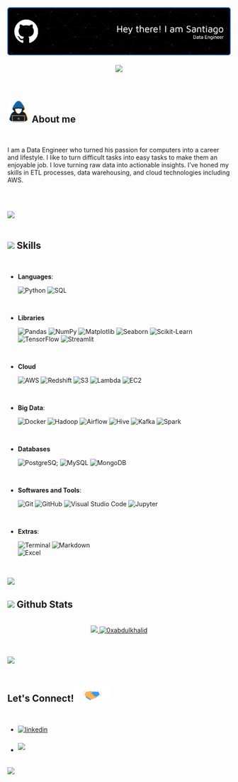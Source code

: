 ![Banner](github-header.png)
---
<p align="center">
  <a href="https://github.com/DenverCoder1/readme-typing-svg"><img src="https://readme-typing-svg.herokuapp.com?font=Time+New+Roman&color=cyan&size=25&center=true&vCenter=true&width=600&height=100&lines=Be+welcome..&hearts;;Data+Engineer;Systems+Engineering+student;Active+learner/researcher;Love+to+learn+new+stuffs"></a>
</p>


<br>



	
## <picture><img src = "https://github.com/0xAbdulKhalid/0xAbdulKhalid/raw/main/assets/mdImages/about_me.gif" width = 50px></picture> **About me**


<br>

I am a Data Engineer who turned his passion for computers into a career and lifestyle. I like to turn difficult tasks into easy tasks to make them an enjoyable job. I love turning raw data into actionable insights. I’ve honed my skills in ETL processes, data warehousing, and cloud technologies including AWS. 

<br><br>

<img src="https://user-images.githubusercontent.com/73097560/115834477-dbab4500-a447-11eb-908a-139a6edaec5c.gif"><br><br>

## <img src="https://media2.giphy.com/media/QssGEmpkyEOhBCb7e1/giphy.gif?cid=ecf05e47a0n3gi1bfqntqmob8g9aid1oyj2wr3ds3mg700bl&rid=giphy.gif" width ="25"><b> Skills</b>
<br>

<p align="center">

- **Languages**:
    
    ![Python](https://img.shields.io/badge/Python%20-%2314354C.svg?style=for-the-badge&logo=python&logoColor=white)
    ![SQL](https://img.shields.io/badge/SQL-red?style=for-the-badge&logo=SQL)


<br>   

- **Libraries**

	![Pandas](https://img.shields.io/badge/Pandas-%23150458?style=for-the-badge&logo=pandas)
	![NumPy](https://img.shields.io/badge/NumPy-%23013243?style=for-the-badge&logo=numpy)
 	![Matplotlib](https://img.shields.io/badge/Matplotlib-%23306998?style=for-the-badge)
 	![Seaborn](https://img.shields.io/badge/Seaborn-%23356998?style=for-the-badge)
	![Scikit-Learn](https://img.shields.io/badge/Scikit--Learn-%23F7931E?style=for-the-badge&logo=scikit-learn&logoColor=white)
	![TensorFlow](https://img.shields.io/badge/TensorFlow-%23FF6F00?style=for-the-badge&logo=TensorFlow&logoColor=white)
	![Streamlit](https://img.shields.io/badge/Streamlit-%23FF4B4B?style=for-the-badge&logo=streamlit&logoColor=white)


<br>

- **Cloud**

	![AWS](https://img.shields.io/badge/AWS-%23232F3E?style=for-the-badge&logo=amazonwebservices&logoColor=white)
	![Redshift](https://img.shields.io/badge/Redshift-%238C4FFF?style=for-the-badge&logo=amazonredshift&logoColor=white)
	![S3](https://img.shields.io/badge/S3-%23569A31?style=for-the-badge&logo=amazons3&logoColor=white)
	![Lambda](https://img.shields.io/badge/Lambda-%23FF9900?style=for-the-badge&logo=awslambda&logoColor=white)
	![EC2](https://img.shields.io/badge/EC2-%23FF9900?style=for-the-badge&logo=amazonec2&logoColor=white)


<br>

- **Big Data**:

	![Docker](https://img.shields.io/badge/Docker-%232496ED?style=for-the-badge&logo=docker&logoColor=white)
	![Hadoop](https://img.shields.io/badge/Hadoop-yellow?style=for-the-badge&logo=apache%20hadoop&logoColor=white)
	![Airflow](https://img.shields.io/badge/Airflow-%23017CEE?style=for-the-badge&logo=apache%20airflow&logoColor=white)
	![Hive](https://img.shields.io/badge/Hive-%23FDEE21?style=for-the-badge&logo=apache%20hive&logoColor=black)
	![Kafka](https://img.shields.io/badge/Kafka-%23231F20?style=for-the-badge&logo=apache%20kafka&logoColor=white)
	![Spark](https://img.shields.io/badge/Spark-%23E25A1C?style=for-the-badge&logo=apache%20spark&logoColor=white)


<br>

- **Databases**

	![PostgreSQ;](https://img.shields.io/badge/PostgreSQL-%234169E1?style=for-the-badge&logo=postgresql&logoColor=white)
	![MySQL](https://img.shields.io/badge/MySQL-%234479A1?style=for-the-badge&logo=mysql&logoColor=white)
	![MongoDB](https://img.shields.io/badge/MongoDB-%2347A248?style=for-the-badge&logo=mongodb&logoColor=white)



<br>

- **Softwares and Tools**:

    ![Git](https://img.shields.io/badge/git-%23F05033.svg?style=for-the-badge&logo=git&logoColor=white)
    ![GitHub](https://img.shields.io/badge/github-%23121011.svg?style=for-the-badge&logo=github&logoColor=white)
    ![Visual Studio Code](https://img.shields.io/badge/Visual%20Studio%20Code-0078d7.svg?style=for-the-badge&logo=visual-studio-code&logoColor=white)
	![Jupyter](https://img.shields.io/badge/Jupyter%20Notebook-%23F37626?style=for-the-badge&logo=jupyter&logoColor=white)


<br>

- **Extras**:

    ![Terminal](https://img.shields.io/badge/Terminal-%23054020?style=for-the-badge&logo=gnu-bash&logoColor=white)
    ![Markdown](https://img.shields.io/badge/markdown-%23000000.svg?style=for-the-badge&logo=markdown&logoColor=white)   
	![Excel](https://img.shields.io/badge/Excel-%23217346?style=for-the-badge&logo=microsoftexcel&logoColor=white)


</p>

<br>
<br>

<img src="https://user-images.githubusercontent.com/73097560/115834477-dbab4500-a447-11eb-908a-139a6edaec5c.gif">

<br>


## <img src="https://media.giphy.com/media/iY8CRBdQXODJSCERIr/giphy.gif" width="35"><b> Github Stats</b>
<br>

<div align="center">

<a href="https://github.com/0xabdulkhalid/">
  <img src="https://github-readme-stats.vercel.app/api?username=kramersantiago&include_all_commits=true&count_private=true&show_icons=true&line_height=20&title_color=7A7ADB&icon_color=2234AE&text_color=D3D3D3&bg_color=0,000000,130F40" width="450"/>
  <img src="https://github-readme-stats.vercel.app/api/top-langs?username=kramersantiago&show_icons=true&locale=en&layout=compact&line_height=20&title_color=7A7ADB&icon_color=2234AE&text_color=D3D3D3&bg_color=0,000000,130F40" width="375"  alt="0xabdulkhalid"/>

</a>
</div>

<br>
<br>
<br>

<img src="https://user-images.githubusercontent.com/73097560/115834477-dbab4500-a447-11eb-908a-139a6edaec5c.gif">

<br>
<br>

## <b> Let's Connect!</b><img src="https://github.com/0xAbdulKhalid/0xAbdulKhalid/raw/main/assets/mdImages/handshake.gif" width ="80">
<br>
<div align='left'>

<ul>

<li>
<a href="https://linkedin.com/in/kramersantiago" target="_blank">
<img src="https://img.shields.io/badge/linkedin:  kramersantiago-%2300acee.svg?color=405DE6&style=for-the-badge&logo=linkedin&logoColor=white" alt=linkedin style="margin-bottom: 5px;"/>
</a>
</li>


<br>

<li>
<a href="mailto:kramersantiagotomas@gmail.com" target="_blank">
<img src="https://img.shields.io/badge/gmail:  kramersantiagotomas@gmail.com-%23EA4335.svg?style=for-the-badge&logo=gmail&logoColor=white" t=mail style="margin-bottom: 5px;" />
</a>
</li>
	
</ul>
</div>

<br>
<img src="https://user-images.githubusercontent.com/73097560/115834477-dbab4500-a447-11eb-908a-139a6edaec5c.gif">
<br>
<br>
<br>
